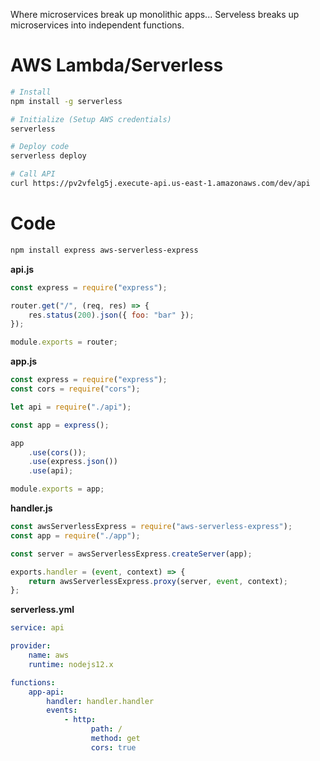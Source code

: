 Where microservices break up monolithic apps... Serveless breaks up microservices into independent functions.

# AWS Lambda/Serverless

```bash
# Install
npm install -g serverless

# Initialize (Setup AWS credentials)
serverless

# Deploy code
serverless deploy

# Call API
curl https://pv2vfelg5j.execute-api.us-east-1.amazonaws.com/dev/api
```

# Code

```bash
npm install express aws-serverless-express
```

**api.js**

```js
const express = require("express");

router.get("/", (req, res) => {
    res.status(200).json({ foo: "bar" });
});

module.exports = router;
```

**app.js**

```js
const express = require("express");
const cors = require("cors");

let api = require("./api");

const app = express();

app
    .use(cors());
    .use(express.json())
    .use(api);

module.exports = app;
```

**handler.js**

```js
const awsServerlessExpress = require("aws-serverless-express");
const app = require("./app");

const server = awsServerlessExpress.createServer(app);

exports.handler = (event, context) => {
    return awsServerlessExpress.proxy(server, event, context);
};
```

**serverless.yml**

```yml
service: api

provider:
    name: aws
    runtime: nodejs12.x

functions:
    app-api:
        handler: handler.handler
        events:
            - http:
                  path: /
                  method: get
                  cors: true
```
